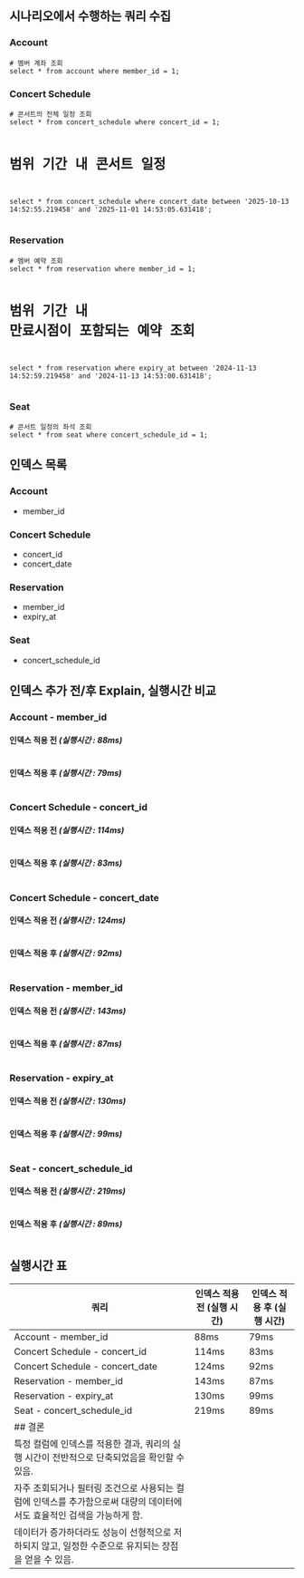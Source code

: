 <h2 id="시나리오에서-수행하는-쿼리-수집">시나리오에서 수행하는 쿼리 수집</h2>
<h3 id="account">Account</h3>
<pre><code class="language-sql"># 멤버 계좌 조회
select * from account where member_id = 1;</code></pre>
<h3 id="concert-schedule">Concert Schedule</h3>
<pre><code class="language-sql"># 콘서트의 전체 일정 조회
select * from concert_schedule where concert_id = 1;

# 범위 기간 내 콘서트 일정
select * from concert_schedule where concert_date between '2025-10-13 14:52:55.219458' and '2025-11-01 14:53:05.631418';</code></pre>
<h3 id="reservation">Reservation</h3>
<pre><code class="language-sql"># 멤버 예약 조회
select * from reservation where member_id = 1;

# 범위 기간 내 만료시점이 포함되는 예약 조회
select * from reservation where expiry_at between '2024-11-13 14:52:59.219458' and '2024-11-13 14:53:00.631418';</code></pre>
<h3 id="seat">Seat</h3>
<pre><code class="language-sql"># 콘서트 일정의 좌석 조회
select * from seat where concert_schedule_id = 1;</code></pre>
<h2 id="인덱스-목록">인덱스 목록</h2>
<h3 id="account-1">Account</h3>
<ul>
<li>member_id</li>
</ul>
<h3 id="concert-schedule-1">Concert Schedule</h3>
<ul>
<li>concert_id</li>
<li>concert_date</li>
</ul>
<h3 id="reservation-1">Reservation</h3>
<ul>
<li>member_id</li>
<li>expiry_at</li>
</ul>
<h3 id="seat-1">Seat</h3>
<ul>
<li>concert_schedule_id</li>
</ul>
<h2 id="인덱스-추가-전후-explain-실행시간-비교">인덱스 추가 전/후 Explain, 실행시간 비교</h2>
<h3 id="account---member_id">Account - member_id</h3>
<h4 id="인덱스-적용-전-실행시간--88ms">인덱스 적용 전 <strong><em>(실행시간 : 88ms)</em></strong></h4>
<p><img alt="" src="https://velog.velcdn.com/images/sjhgd107/post/18d17c75-f154-460f-b6de-bb418bd2a97b/image.png" /></p>
<h4 id="인덱스-적용-후-실행시간--79ms">인덱스 적용 후 <strong><em>(실행시간 : 79ms)</em></strong></h4>
<p><img alt="" src="https://velog.velcdn.com/images/sjhgd107/post/ab9f7176-bf60-47ad-9f53-ddc2c3c9a587/image.png" /></p>
<h3 id="concert-schedule---concert_id">Concert Schedule - concert_id</h3>
<h4 id="인덱스-적용-전-실행시간--114ms">인덱스 적용 전 <strong><em>(실행시간 : 114ms)</em></strong></h4>
<p><img alt="" src="https://velog.velcdn.com/images/sjhgd107/post/f49cd157-9781-4065-a301-d0ccd7d655b9/image.png" /></p>
<h4 id="인덱스-적용-후-실행시간--83ms">인덱스 적용 후 <strong><em>(실행시간 : 83ms)</em></strong></h4>
<p><img alt="" src="https://velog.velcdn.com/images/sjhgd107/post/430ae7ca-61ff-4f8c-b583-c5d081d83e67/image.png" /></p>
<h3 id="concert-schedule---concert_date">Concert Schedule - concert_date</h3>
<h4 id="인덱스-적용-전-실행시간--124ms">인덱스 적용 전 <strong><em>(실행시간 : 124ms)</em></strong></h4>
<p><img alt="" src="https://velog.velcdn.com/images/sjhgd107/post/7f0f1eb9-dc57-4ac6-b894-c83d421b108f/image.png" /></p>
<h4 id="인덱스-적용-후-실행시간--92ms">인덱스 적용 후 <strong><em>(실행시간 : 92ms)</em></strong></h4>
<p><img alt="" src="https://velog.velcdn.com/images/sjhgd107/post/44ae5161-00d2-4644-82ae-d19d19b59db3/image.png" /></p>
<h3 id="reservation---member_id">Reservation - member_id</h3>
<h4 id="인덱스-적용-전-실행시간--143ms">인덱스 적용 전 <strong><em>(실행시간 : 143ms)</em></strong></h4>
<p><img alt="" src="https://velog.velcdn.com/images/sjhgd107/post/3bafd673-3da6-4769-bdbf-1733ba4ca0f9/image.png" /></p>
<h4 id="인덱스-적용-후-실행시간--87ms">인덱스 적용 후 <strong><em>(실행시간 : 87ms)</em></strong></h4>
<p><img alt="" src="https://velog.velcdn.com/images/sjhgd107/post/3f88b863-d541-421c-aa58-8ae1ed5bf0ce/image.png" /></p>
<h3 id="reservation---expiry_at">Reservation - expiry_at</h3>
<h4 id="인덱스-적용-전-실행시간--130ms">인덱스 적용 전 <strong><em>(실행시간 : 130ms)</em></strong></h4>
<p><img alt="" src="https://velog.velcdn.com/images/sjhgd107/post/3d44314a-f756-4ecd-bcfd-22cbf965e743/image.png" /></p>
<h4 id="인덱스-적용-후-실행시간--99ms">인덱스 적용 후 <strong><em>(실행시간 : 99ms)</em></strong></h4>
<p><img alt="" src="https://velog.velcdn.com/images/sjhgd107/post/160ebf6d-7dab-419d-87d1-9b29bf8716c3/image.png" /></p>
<h3 id="seat---concert_schedule_id">Seat - concert_schedule_id</h3>
<h4 id="인덱스-적용-전-실행시간--219ms">인덱스 적용 전 <strong><em>(실행시간 : 219ms)</em></strong></h4>
<p><img alt="" src="https://velog.velcdn.com/images/sjhgd107/post/f12792d4-fb25-47e8-b81a-15b87fe7137f/image.png" /></p>
<h4 id="인덱스-적용-후-실행시간--89ms">인덱스 적용 후 <strong><em>(실행시간 : 89ms)</em></strong></h4>
<p><img alt="" src="https://velog.velcdn.com/images/sjhgd107/post/2b201b3c-faf1-4888-8f53-2b3260e3a0ce/image.png" /></p>
<h2 id="실행시간-표">실행시간 표</h2>
<table>
<thead>
<tr>
<th><strong>쿼리</strong></th>
<th><strong>인덱스 적용 전 (실행 시간)</strong></th>
<th><strong>인덱스 적용 후 (실행 시간)</strong></th>
</tr>
</thead>
<tbody><tr>
<td>Account - member_id</td>
<td>88ms</td>
<td>79ms</td>
</tr>
<tr>
<td>Concert Schedule - concert_id</td>
<td>114ms</td>
<td>83ms</td>
</tr>
<tr>
<td>Concert Schedule - concert_date</td>
<td>124ms</td>
<td>92ms</td>
</tr>
<tr>
<td>Reservation - member_id</td>
<td>143ms</td>
<td>87ms</td>
</tr>
<tr>
<td>Reservation - expiry_at</td>
<td>130ms</td>
<td>99ms</td>
</tr>
<tr>
<td>Seat - concert_schedule_id</td>
<td>219ms</td>
<td>89ms</td>
</tr>
<tr>
<td>## 결론</td>
<td></td>
<td></td>
</tr>
<tr>
<td>특정 컬럼에 인덱스를 적용한 결과, 쿼리의 실행 시간이 전반적으로 단축되었음을 확인할 수 있음.</td>
<td></td>
<td></td>
</tr>
<tr>
<td>자주 조회되거나 필터링 조건으로 사용되는 컬럼에 인덱스를 추가함으로써 대량의 데이터에서도 효율적인 검색을 가능하게 함.</td>
<td></td>
<td></td>
</tr>
<tr>
<td>데이터가 증가하더라도 성능이 선형적으로 저하되지 않고, 일정한 수준으로 유지되는 장점을 얻을 수 있음.</td>
<td></td>
<td></td>
</tr>
</tbody></table>